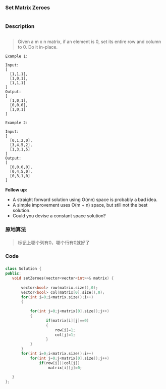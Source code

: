 ### Set Matrix Zeroes<h1>
### Description<h2>
> Given a m x n matrix, if an element is 0, set its entire row and column to 0. Do it in-place.
```
Example 1:

Input: 
[
  [1,1,1],
  [1,0,1],
  [1,1,1]
]
Output: 
[
  [1,0,1],
  [0,0,0],
  [1,0,1]
]
```
```
Example 2:

Input: 
[
  [0,1,2,0],
  [3,4,5,2],
  [1,3,1,5]
]
Output: 
[
  [0,0,0,0],
  [0,4,5,0],
  [0,3,1,0]
]
```
**Follow up:**
- A straight forward solution using O(mn) space is probably a bad idea.
- A simple improvement uses O(m + n) space, but still not the best solution.
- Could you devise a constant space solution?
 ### 原地算法<h4>
 > 标记上哪个列有0，哪个行有0就好了
 ### Code<h5>
 ```c++
 class Solution {
public:
    void setZeroes(vector<vector<int>>& matrix) {
        
        vector<bool> row(matrix.size(),0);
        vector<bool> col(matrix[0].size(),0);
        for(int i=0;i<matrix.size();i++)
        {
            
            for(int j=0;j<matrix[0].size();j++)
            {
                   if(matrix[i][j]==0)
                   {
                       row[i]=1;
                       col[j]=1;                       
                   }
            }
        }
        for(int i=0;i<matrix.size();i++)
            for(int j=0;j<matrix[0].size();j++)
                if(row[i]||col[j])
                    matrix[i][j]=0;
        
    }
};
 ```


